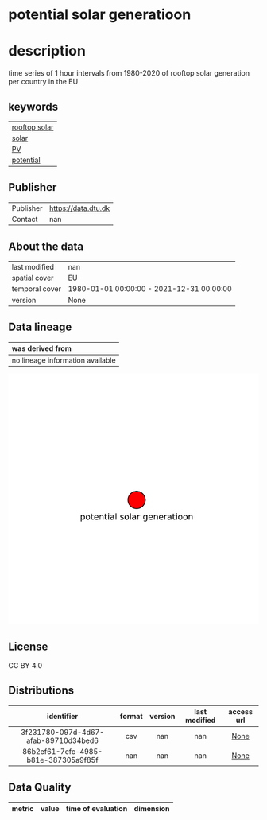 
potential solar generatioon
===========================

# description
  
time series of 1 hour intervals from 1980-2020 of rooftop solar generation per country in the EU
## keywords

||
| :--- |
|[rooftop solar](0a891426-5a92-4883-bf7e-773dd90a84b2.md)|
|[solar](692e399d-78ff-4e06-88b4-9aa5086c48fa.md)|
|[PV](a3acd9db-fad8-4811-b26b-60b0535780ac.md)|
|[potential](b6c79e59-01c4-49fd-b6da-066fc86e5715.md)|

## Publisher

|||
| :--- | :--- |
|Publisher|https://data.dtu.dk|
|Contact|nan|

## About the data

|||
| :--- | :--- |
|last modified|nan|
|spatial cover|EU|
|temporal cover|1980-01-01 00:00:00 - 2021-12-31 00:00:00|
|version|None|

## Data lineage

|was derived from|
| :--- |
|no lineage information available|
  
![Lineage overview](figures/d2046673-feca-41e3-9f5b-1c3bc6866129_lineage.svg)
## License


CC BY 4.0
## Distributions

|identifier|format|version|last modified|access url|
| :---: | :---: | :---: | :---: | :---: |
|3f231780-097d-4d67-afab-89710d34bed6|csv|nan|nan|[None](None)|
|86b2ef61-7efc-4985-b81e-387305a9f85f|nan|nan|nan|[None](None)|

## Data Quality

|metric|value|time of evaluation|dimension|
| :---: | :---: | :---: | :---: |
